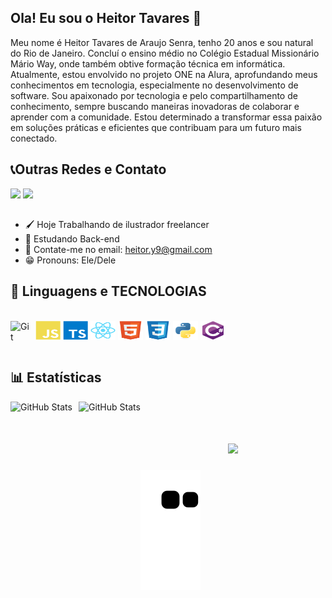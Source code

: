 ## Ola! Eu sou o Heitor Tavares 🖖

Meu nome é Heitor Tavares de Araujo Senra, tenho 20 anos e sou natural do Rio de Janeiro. Concluí o ensino médio no Colégio Estadual Missionário Mário Way, onde também obtive formação técnica em informática. Atualmente, estou envolvido no projeto ONE na Alura, aprofundando meus conhecimentos em tecnologia, especialmente no desenvolvimento de software. Sou apaixonado por tecnologia e pelo compartilhamento de conhecimento, sempre buscando maneiras inovadoras de colaborar e aprender com a comunidade. Estou determinado a transformar essa paixão em soluções práticas e eficientes que contribuam para um futuro mais conectado.

## 📞Outras Redes e Contato

<div>
  <a href = "mailto:heitor.y9@gmail.com"><img src="https://img.shields.io/badge/-Gmail-%23333?style=for-the-badge&logo=gmail&logoColor=white" target="_blank"></a>
  <a href="https://www.linkedin.com/in/heitor-tavares-03453a255/" target="_blank"><img src="https://img.shields.io/badge/-LinkedIn-%230077B5?style=for-the-badge&logo=linkedin&logoColor=white" target="_blank"></a>
  
</div>


##

  - 🖌️ Hoje Trabalhando de ilustrador freelancer
  - 🌱 Estudando Back-end
  - 📖 Contate-me no email: heitor.y9@gmail.com
  - 😁 Pronouns: Ele/Dele

## 🤖 Linguagens e TECNOLOGIAS

<div style="display: inline_block"><br>
  <img align="center" alt="Rafa-Js" height="30" width="40" src="https://raw.githubusercontent.com/devicons/devicon/master/icons/javascript/javascript-plain.svg">
  <img align="center" alt="Rafa-Ts" height="30" width="40" src="https://raw.githubusercontent.com/devicons/devicon/master/icons/typescript/typescript-plain.svg">
  <img align="center" alt="Rafa-React" height="30" width="40" src="https://raw.githubusercontent.com/devicons/devicon/master/icons/react/react-original.svg">
  <img align="center" alt="Rafa-HTML" height="30" width="40" src="https://raw.githubusercontent.com/devicons/devicon/master/icons/html5/html5-original.svg">
  <img align="center" alt="Rafa-CSS" height="30" width="40" src="https://raw.githubusercontent.com/devicons/devicon/master/icons/css3/css3-original.svg">
  <img align="center" alt="Rafa-Python" height="30" width="40" src="https://raw.githubusercontent.com/devicons/devicon/master/icons/python/python-original.svg">
  <img align="center" alt="Rafa-Csharp" height="30" width="40" src="https://raw.githubusercontent.com/devicons/devicon/master/icons/csharp/csharp-original.svg">
  <img 
    align="left" 
    alt="Git" 
    title="Git"
    width="30px" 
    style="padding-right: 10px;" 
    src="https://cdn.jsdelivr.net/gh/devicons/devicon@latest/icons/git/git-original.svg" 
/>

<br/>
<br/>

</div>

## 📊 Estatísticas 

<p>
  <img 
    align="left" 
    alt="GitHub Stats" 
    height="200" 
    style="padding-right: 10px;" 
    src="https://github-readme-stats.vercel.app/api?username=Heitory9&show_icons=true&theme=dracula&include_all_commits=true&locale=pt-br" 
  />

<img 
      align="left" 
      alt="GitHub Stats" 
      height="200" 
      src="https://github-readme-stats.vercel.app/api/top-langs/?username=Heitory9&theme=dracula&layout=compact&custom_title=Tecnologias&langs_count=9" 
  />

</p>

<br>
<h1 align="center">
<img src="https://readme-typing-svg.herokuapp.com/?font=Righteous&size=35&center=true&vCenter=true&width=500&height=70&duration=4000&lines=obrigado+pela+atenção!;" />
</h1>

![Snake animation](https://github.com/Heitory9/Heitory9/blob/output/github-contribution-grid-snake.svg)

